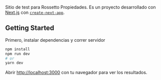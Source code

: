 Sitio de test para Rossetto Propiedades. Es un proyecto desarrollado con [Next.js](https://nextjs.org/) con [`create-next-app`](https://github.com/vercel/next.js/tree/canary/packages/create-next-app).

## Getting Started

Primero, instalar dependencias y correr servidor

```bash
npm install
npm run dev
# or
yarn dev
```

Abrir [http://localhost:3000](http://localhost:3000) con tu navegador para ver los resultados.
